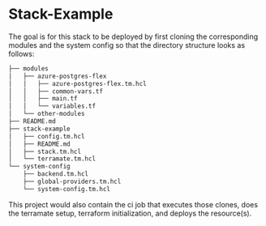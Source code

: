 # Stack-Example

The goal is for this stack to be deployed by first cloning the corresponding modules and the system config so that the directory structure looks as follows:

```bash
├── modules
│   ├── azure-postgres-flex
│   │   ├── azure-postgres-flex.tm.hcl
│   │   ├── common-vars.tf
│   │   ├── main.tf
│   │   └── variables.tf
│   └── other-modules
├── README.md
├── stack-example
│   ├── config.tm.hcl
│   ├── README.md
│   ├── stack.tm.hcl
│   └── terramate.tm.hcl
└── system-config
    ├── backend.tm.hcl
    ├── global-providers.tm.hcl
    └── system-config.tm.hcl
```

This project would also contain the ci job that executes those clones, does the terramate setup, terraform initialization, and deploys the resource(s).
